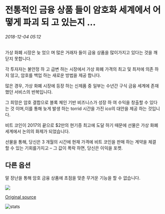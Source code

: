 # 전통적인 금융 상품 들이 암호화 세계에서 어떻게 파괴 되 고 있는지 ...

###### 2018-12-04 05:12

가상 화폐 시장은 늦 었으 며 많은 거래자 들이 금융 상품을 많이가지고 있다는 것을 깨닫지 못합니다.

각 투자자는 불안정 하 고 급변 하는 시장에서 가상 화폐 가격의 최고 및 최저에 의존 하지 않고, 암호를 백업 하는 새로운 방법을 제공 합니다.

많은 경우, 가상 화폐 시장에 등장 하는 신제품 중 일부는 수년간 구식 금융 세계에 존재 했던 서비스의 반복입니다.

그 희망은 암호 결합으로 블록 체인 기반 비즈니스가 성장 하 여 수익을 창출할 수 있다는 것 이며,이를 통해 늦게 발생 하는 torrid 시간을 가진 ico의 대안을 제공 하는 것입니다.

비트 코인이 2017의 끝으로 $2만의 현기증 최고에 도달 하기 때문에 선물은 가상 화폐 세계에서 논의의 화제가 되었습니다.

선물을 통해, 당신은 3 개월의 시간에 현재 가격에 비트 코인을 판매 하는 계약을 체결 할 수 있는 기회를가지고 – 그 값이 폭락 하면, 당신은 이익을 포켓.

## 다른 옵션

말 장난을 통해 암호 금융 상품에 초점을 맞춘 무거운 기능을 할 수 없습니다.

![](https://s3.cointelegraph.com/storage/uploads/view/bc917e64d8db230d453afbbd38a80cfe.png)

[Original source](https://cointelegraph.com/news/how-traditional-financial-instruments-are-breaking-out-in-the-world-of-crypto)

![stats](https://c.statcounter.com/11760860/0/a89fa40b/1/ "stats")